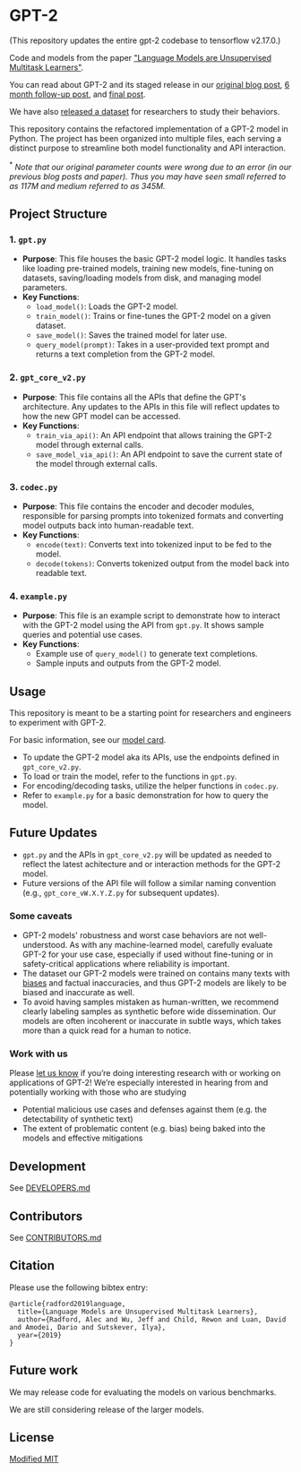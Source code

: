 # GPT-2

(This repository updates the entire gpt-2 codebase to tensorflow v2.17.0.)

Code and models from the paper ["Language Models are Unsupervised Multitask Learners"](https://d4mucfpksywv.cloudfront.net/better-language-models/language-models.pdf).

You can read about GPT-2 and its staged release in our [original blog post](https://openai.com/research/better-language-models/), [6 month follow-up post](https://openai.com/blog/gpt-2-6-month-follow-up/), and [final post](https://www.openai.com/blog/gpt-2-1-5b-release/).

We have also [released a dataset](https://github.com/openai/gpt-2-output-dataset) for researchers to study their behaviors.

This repository contains the refactored implementation of a GPT-2 model in Python. The project has been organized into multiple files, each serving a distinct purpose to streamline both model functionality and API interaction.

<sup>*</sup> *Note that our original parameter counts were wrong due to an error (in our previous blog posts and paper).  Thus you may have seen small referred to as 117M and medium referred to as 345M.*

## Project Structure

### 1. `gpt.py`
   - **Purpose**: 
     This file houses the basic GPT-2 model logic. It handles tasks like loading pre-trained models, training new models, fine-tuning on datasets, saving/loading models from disk, and managing model parameters.
   - **Key Functions**:
     - `load_model()`: Loads the GPT-2 model.
     - `train_model()`: Trains or fine-tunes the GPT-2 model on a given dataset.
     - `save_model()`: Saves the trained model for later use.
     - `query_model(prompt)`: Takes in a user-provided text prompt and returns a text completion from the GPT-2 model.

### 2. `gpt_core_v2.py`
   - **Purpose**:
     This file contains all the APIs that define the GPT's architecture. Any updates to the APIs in this file will reflect updates to how the new GPT model can be accessed.
   - **Key Functions**:
     - `train_via_api()`: An API endpoint that allows training the GPT-2 model through external calls.
     - `save_model_via_api()`: An API endpoint to save the current state of the model through external calls.

### 3. `codec.py`
   - **Purpose**:
     This file contains the encoder and decoder modules, responsible for parsing prompts into tokenized formats and converting model outputs back into human-readable text.
   - **Key Functions**:
     - `encode(text)`: Converts text into tokenized input to be fed to the model.
     - `decode(tokens)`: Converts tokenized output from the model back into readable text.

### 4. `example.py`
   - **Purpose**:
     This file is an example script to demonstrate how to interact with the GPT-2 model using the API from `gpt.py`. It shows sample queries and potential use cases.
   - **Key Functions**:
     - Example use of `query_model()` to generate text completions.
     - Sample inputs and outputs from the GPT-2 model.

## Usage

This repository is meant to be a starting point for researchers and engineers to experiment with GPT-2.

For basic information, see our [model card](./model_card.md).

- To update the GPT-2 model aka its APIs, use the endpoints defined in `gpt_core_v2.py`.
- To load or train the model, refer to the functions in `gpt.py`.
- For encoding/decoding tasks, utilize the helper functions in `codec.py`.
- Refer to `example.py` for a basic demonstration for how to query the model.

## Future Updates

- `gpt.py` and the APIs in `gpt_core_v2.py` will be updated as needed to reflect the latest achitecture and or interaction methods for the GPT-2 model.
- Future versions of the API file will follow a similar naming convention (e.g., `gpt_core_vW.X.Y.Z.py` for subsequent updates).
### Some caveats

- GPT-2 models' robustness and worst case behaviors are not well-understood.  As with any machine-learned model, carefully evaluate GPT-2 for your use case, especially if used without fine-tuning or in safety-critical applications where reliability is important.
- The dataset our GPT-2 models were trained on contains many texts with [biases](https://twitter.com/TomerUllman/status/1101485289720242177) and factual inaccuracies, and thus GPT-2 models are likely to be biased and inaccurate as well.
- To avoid having samples mistaken as human-written, we recommend clearly labeling samples as synthetic before wide dissemination.  Our models are often incoherent or inaccurate in subtle ways, which takes more than a quick read for a human to notice.

### Work with us

Please [let us know](mailto:languagequestions@openai.com) if you’re doing interesting research with or working on applications of GPT-2!  We’re especially interested in hearing from and potentially working with those who are studying
- Potential malicious use cases and defenses against them (e.g. the detectability of synthetic text)
- The extent of problematic content (e.g. bias) being baked into the models and effective mitigations

## Development

See [DEVELOPERS.md](./DEVELOPERS.md)

## Contributors

See [CONTRIBUTORS.md](./CONTRIBUTORS.md)

## Citation

Please use the following bibtex entry:
```
@article{radford2019language,
  title={Language Models are Unsupervised Multitask Learners},
  author={Radford, Alec and Wu, Jeff and Child, Rewon and Luan, David and Amodei, Dario and Sutskever, Ilya},
  year={2019}
}
```

## Future work

We may release code for evaluating the models on various benchmarks.

We are still considering release of the larger models.

## License

[Modified MIT](./LICENSE)
